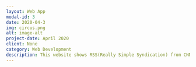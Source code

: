 ```yaml
---
layout: Web App
modal-id: 3
date: 2020-04-3
img: circus.png
alt: image-alt
project-date: April 2020
client: None
category: Web Development
description: This website shows RSS(Really Simple Syndication) from CNN and displays it in a specific format(Date, Author, Image, Text)
---
```

